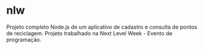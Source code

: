 # nlw
Projeto completo Node.js de um aplicativo de cadastro e consulta de pontos de reciclagem. Projeto trabalhado na Next Level Week - Evento de programação.

